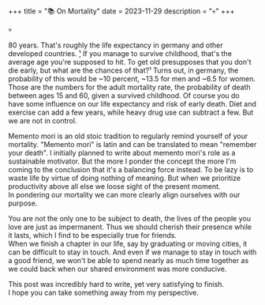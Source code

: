 +++
title = "📚 On Mortality"
date = 2023-11-29
description = "💀"
+++

💀

80 years. That's roughly the life expectancy in germany and other developed countries.
[¹](https://data.who.int/countries/276)
If you manage to survive childhood, that's the average age you're supposed to hit.
To get old presupposes that you don't die early, but what are the chances of that?¹
Turns out, in germany, the probability of this would be ~10 percent, ~13.5 for men and ~6.5 for women.
Those are the numbers for the adult mortality rate, the probability of death between ages 15 and 60, given a survived childhood.
Of course you do have some influence on our life expectancy and risk of early death.
Diet and exercise can add a few years, while heavy drug use can subtract a few.
But we are not in control.

Memento mori is an old stoic tradition to regularly remind yourself of your mortality.
"Memento mori" is latin and can be translated to mean "remember your death".
I initially planned to write about memento mori's role as a sustainable motivator.
But the more I ponder the concept the more I'm coming to the conclusion that it's a balancing force instead.
To be lazy is to waste life by virtue of doing nothing of meaning.
But when we prioritize productivity above all else we loose sight of the present moment. \
In pondering our mortality we can more clearly align ourselves with our purpose.

You are not the only one to be subject to death, the lives of the people you love are just as impermanent.
Thus we should cherish their presence while it lasts, which I find to be especially true for friends. \
When we finish a chapter in our life, say by graduating or moving cities, it can be difficult to stay in touch.
And even if we manage to stay in touch with a good friend, we won't be able to spend nearly as much time together as we could back when our shared environment was more conducive.

This post was incredibly hard to write, yet very satisfying to finish. \
I hope you can take something away from my perspective.
